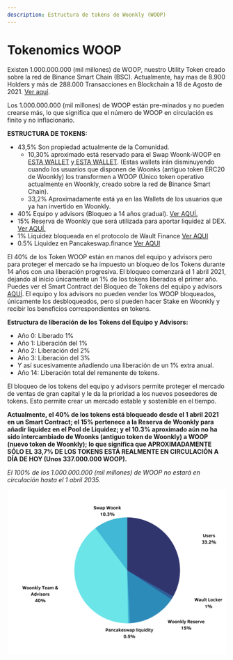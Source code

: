 ```yaml
---
description: Estructura de tokens de Woonkly (WOOP)
---
```


# Tokenomics WOOP

Existen 1.000.000.000 \(mil millones\) de WOOP, nuestro Utility Token creado sobre la red de Binance Smart Chain \(BSC\). Actualmente, hay mas de 8.900 Holders y más de 288.000 Transacciones en Blockchain a 18 de Agosto de 2021. [Ver aquí](https://bscscan.com/token/0x8b303d5bbfbbf46f1a4d9741e491e06986894e18).

Los 1.000.000.000 \(mil millones\) de WOOP están pre-minados y no pueden crearse más, lo que significa que el número de WOOP en circulación es finito y no inflacionario.

**ESTRUCTURA DE TOKENS:**

* 43,5% Son propiedad actualmente de la Comunidad.
  * 10,30% aproximado está reservado para el Swap Woonk-WOOP en[ ESTA WALLET](https://bscscan.com/address/0xE7F0c9ac0869B42d37A0a73bD477068e317f42E3) y[ ESTA WALLET](https://bscscan.com/address/0xb6cc7004ffff12bb8d6599aca140799e0f55a6c2). \(Estas wallets irán disminuyendo cuando los usuarios que disponen de Woonks \(antiguo token ERC20 de Woonkly\) los transformen a WOOP \(Único token operativo actualmente en Woonkly, creado sobre la red de Binance Smart Chain\).
  * 33,2% Aproximadamente está ya en las Wallets de los usuarios que ya han invertido en Woonkly.
* 40% Equipo y advisors \(Bloqueo a 14 años gradual\). [Ver AQUÍ.](https://bscscan.com/address/0xcd10B782bb32Cb673b7Fe2E8C9Ec9AeD8f14e8ad)
* 15% Reserva de Woonkly que será utilizada para aportar liquidez al DEX. [Ver AQUÍ.](https://bscscan.com/address/0xba16ae114d1914d1774715a3a553868551250a99)
* 1% Liquidez bloqueada en el protocolo de Wault Finance [Ver AQUI](https://locker.wault.finance/)
* 0.5% Liquidez en Pancakeswap.finance [Ver AQUI](https://bscscan.com/token/0x8b303d5bbfbbf46f1a4d9741e491e06986894e18?a=0x8061ca0d138f371ffd060f9fe7f742e95ceb162e)

El 40% de los Token WOOP están en manos del equipo y advisors pero para proteger el mercado se ha impuesto un bloqueo de los Tokens durante 14 años con una liberación progresiva. El bloqueo comenzará el 1 abril 2021, dejando al inicio únicamente un 1% de los tokens liberados el primer año. Puedes ver el Smart Contract del Bloqueo de Tokens del equipo y advisors [AQUÍ](https://github.com/Woonkly/STAKESmartContractPreRelease/blob/main/Investing.sol). El equipo y los advisors no pueden vender los WOOP bloqueados, únicamente los desbloqueados, pero sí pueden hacer Stake en Woonkly y recibir los beneficios correspondientes en tokens.

**Estructura de liberación de los Tokens del Equipo y Advisors:**

* Año 0: Liberado 1%
* Año 1: Liberación del 1%
* Año 2: Liberación del 2%
* Año 3: Liberación del 3%
* Y así sucesivamente añadiendo una liberación de un 1% extra anual.
* Año 14: Liberación total del remanente de tokens.

El bloqueo de los tokens del equipo y advisors permite proteger el mercado de ventas de gran capital y le da la prioridad a los nuevos poseedores de tokens. Esto permite crear un mercado estable y sostenible en el tiempo.

**Actualmente, el 40% de los tokens está bloqueado desde el 1 abril 2021 en un Smart Contract; el 15% pertenece a la Reserva de Woonkly para añadir liquidez en el Pool de Liquidez; y el 10.3% aproximado aún no ha sido intercambiado de Woonks \(antiguo token de Woonkly\) a WOOP \(nuevo token de Woonkly\); lo que significa que APROXIMADAMENTE SÓLO EL 33,7% DE LOS TOKENS ESTÁ REALMENTE EN CIRCULACIÓN A DÍA DE HOY \(Unos 337.000.000 WOOP\).**

_El 100% de los 1.000.000.000 \(mil millones\) de WOOP no estará en circulación hasta el 1 abril 2035._

![](.gitbook/assets/diseno-sin-titulo-1-.png)




